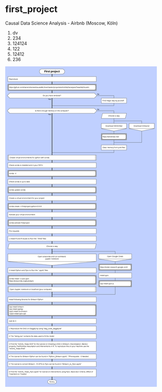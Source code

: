 # first_project
Causal Data Science Analysis - Airbnb (Moscow, Köln)

1. dv
2. 234
3. 124124
4. 122
5. 12412
6. 236

![](image_scheme/first_project_scheme.png)

